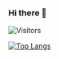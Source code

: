 ### Hi there 👋
![Visitors](https://api.visitorbadge.io/api/visitors?path=kristinand&labelColor=%232ccce4&countColor=%23697689&style=flat-square)

[![Top Langs](https://github-readme-stats.vercel.app/api/top-langs/?username=kristinand&hide=css,scss,html&langs_count=3)](https://github.com/anuraghazra/github-readme-stats)

<!--
**kristinand/kristinand** is a ✨ _special_ ✨ repository because its `README.md` (this file) appears on your GitHub profile.

Here are some ideas to get you started:

- 🔭 I’m currently working on ...
- 🌱 I’m currently learning ...
- 👯 I’m looking to collaborate on ...
- 🤔 I’m looking for help with ...
- 💬 Ask me about ...
- 📫 How to reach me: ...
- 😄 Pronouns: ...
- ⚡ Fun fact: ...
-->
